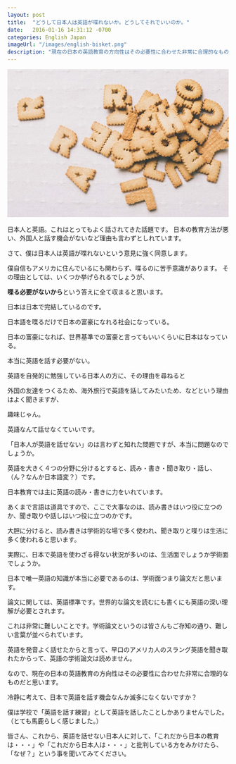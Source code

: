 ```yaml
---
layout: post
title:  "どうして日本人は英語が喋れないか。どうしてそれでいいのか。"
date:   2016-01-16 14:31:12 -0700
categories: English Japan
imageUrl: "/images/english-bisket.png"
description: "現在の日本の英語教育の方向性はその必要性に合わせた非常に合理的なものだと思います。"
---
```


![english-bisket](/images/english-bisket.png)

日本人と英語。これはとってもよく話されてきた話題です。
日本の教育方法が悪い、外国人と話す機会がないなど理由も言わずとしれています。

さて、僕は日本人は英語が喋れないという意見に強く同意します。

僕自信もアメリカに住んでいるにも関わらず、喋るのに苦手意識があります。
その理由としては、いくつか挙げられるでしょうが、

**喋る必要がないから**という答えに全て収まると思います。

日本は日本で完結しているのです。

日本語を喋るだけで日本の富豪になれる社会になっている。

日本の富豪になれば、世界基準での富豪と言ってもいいくらいに日本はなっている。

本当に英語を話す必要がない。

英語を自発的に勉強している日本人の方に、その理由を尋ねると

外国の友達をつくるため、海外旅行で英語を話してみたいため、などという理由はよく聞きますが、

趣味じゃん。



英語なんて話せなくていいです。

「日本人が英語を話せない」のは言わずと知れた問題ですが、本当に問題なのでしょうか。

英語を大きく４つの分野に分けるとすると、読み・書き・聞き取り・話し、（ん？なんか日本語変？）です。

日本教育では主に英語の読み・書きに力をいれています。

あくまで言語は道具ですので、ここで大事なのは、読み書きはいつ役に立つのか、聞き取りや話しはいつ役に立つのかです。

大胆に分けると、読み書きは学術的な場で多く使われ、聞き取りと喋りは生活に多く使われると思います。

実際に、日本で英語を使わざる得ない状況が多いのは、生活面でしょうか学術面でしょうか。

日本で唯一英語の知識が本当に必要であるのは、学術面つまり論文だと思います。

論文に関しては、英語標準です。世界的な論文を読むにも書くにも英語の深い理解が必要とされます。

これは非常に難しいことです。学術論文というのは皆さんもご存知の通り、難しい言葉が並べられています。

英語を発音よく話せたからと言って、早口のアメリカ人のスラング英語を聞き取れたからって、英語の学術論文は読めません。

なので、現在の日本の英語教育の方向性はその必要性に合わせた非常に合理的なものだと思います。



冷静に考えて、日本で英語を話す機会なんか滅多になくないですか？

僕は学校で「英語を話す練習」として英語を話したことしかありませんでした。（とても馬鹿らしく感じました。）

皆さん、これから、英語を話せない日本人に対して、「これだから日本の教育は・・・」や「これだから日本人は・・・」と批判している方をみかけたら、「なぜ？」という事を聞いてみてください。

